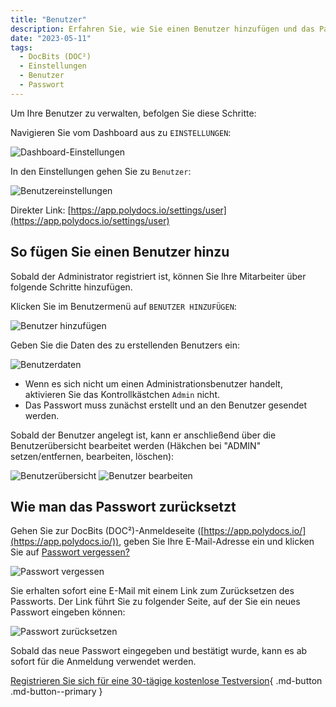 ```yaml
---
title: "Benutzer"
description: Erfahren Sie, wie Sie einen Benutzer hinzufügen und das Passwort zurücksetzen. Benutzer können in den Benutzereinstellungen verwaltet werden. Hier finden Sie alle Optionen.
date: "2023-05-11"
tags:
  - DocBits (DOC²)
  - Einstellungen
  - Benutzer
  - Passwort
---
```


Um Ihre Benutzer zu verwalten, befolgen Sie diese Schritte:

Navigieren Sie vom Dashboard aus zu `EINSTELLUNGEN`:

![Dashboard-Einstellungen](/_images/docbits/einstellungen/dashboard-einstellungen.png)

In den Einstellungen gehen Sie zu `Benutzer`:

![Benutzereinstellungen](/_images/docbits/einstellungen/einstellungen-benutzer.png)

Direkter Link: [https://app.polydocs.io/settings/user](https://app.polydocs.io/settings/user)

## So fügen Sie einen Benutzer hinzu

Sobald der Administrator registriert ist, können Sie Ihre Mitarbeiter über folgende Schritte hinzufügen.

Klicken Sie im Benutzermenü auf `BENUTZER HINZUFÜGEN`:

![Benutzer hinzufügen](/_images/docbits/einstellungen/benutzer-hinzufuegen.png)

Geben Sie die Daten des zu erstellenden Benutzers ein:

![Benutzerdaten](/_images/docbits/einstellungen/daten-neuer-benutzer.png)

- Wenn es sich nicht um einen Administrationsbenutzer handelt, aktivieren Sie das Kontrollkästchen `Admin` nicht.
- Das Passwort muss zunächst erstellt und an den Benutzer gesendet werden.

Sobald der Benutzer angelegt ist, kann er anschließend über die Benutzerübersicht bearbeitet werden (Häkchen bei "ADMIN" setzen/entfernen, bearbeiten, löschen):

![Benutzerübersicht](/_images/docbits/einstellungen/benutzer-einstellungen-1.png)
![Benutzer bearbeiten](/_images/docbits/einstellungen/benutzer-einstellungen-2.png)

## Wie man das Passwort zurücksetzt

Gehen Sie zur DocBits (DOC²)-Anmeldeseite ([https://app.polydocs.io/](https://app.polydocs.io/)), geben Sie Ihre E-Mail-Adresse ein und klicken Sie auf <ins>Passwort vergessen?</ins>

![Passwort vergessen](/_images/docbits/einstellungen/passwort-vergessen.png)

Sie erhalten sofort eine E-Mail mit einem Link zum Zurücksetzen des Passworts. Der Link führt Sie zu folgender Seite, auf der Sie ein neues Passwort eingeben können:

![Passwort zurücksetzen](/_images/docbits/einstellungen/passwort-zuruecksetzen.png)

Sobald das neue Passwort eingegeben und bestätigt wurde, kann es ab sofort für die Anmeldung verwendet werden.

[Registrieren Sie sich für eine 30-tägige kostenlose Testversion](https://polydocs.io/free-trail/){ .md-button .md-button--primary }